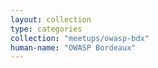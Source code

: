 ```yaml
---
layout: collection
type: categories
collection: "meetups/owasp-bdx"
human-name: "OWASP Bordeaux"
---
```


